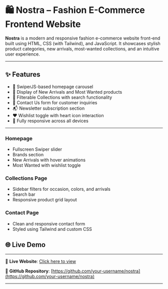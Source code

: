 # 🛍️ Nostra – Fashion E-Commerce Frontend Website

**Nostra** is a modern and responsive fashion e-commerce website front-end built using HTML, CSS (with Tailwind), and JavaScript. It showcases stylish product categories, new arrivals, most-wanted collections, and an intuitive user experience.

---
## ✨ Features

- 🚀 SwiperJS-based homepage carousel
- 👕 Display of New Arrivals and Most Wanted products
- 🧾 Filterable Collections with search functionality
- 💬 Contact Us form for customer inquiries
- 📬 Newsletter subscription section
- ❤️ Wishlist toggle with heart icon interaction
- 📱 Fully responsive across all devices
---
### Homepage
- Fullscreen Swiper slider
- Brands section
- New Arrivals with hover animations
- Most Wanted with wishlist toggle

### Collections Page
- Sidebar filters for occasion, colors, and arrivals
- Search bar 
- Responsive product grid layout

### Contact Page
- Clean and responsive contact form
- Styled using Tailwind and custom CSS
## 🌐 Live Demo
---
🔗 **Live Website**: [Click here to view](https://your-live-demo-link.com)

📁 **GitHub Repository**: [https://github.com/your-username/nostra](https://github.com/your-username/nostra)

---

